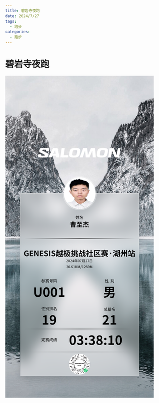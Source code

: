 ```yaml
---
title: 碧岩寺夜跑
date: 2024/7/27
tags:
  - 跑步
categories:
  - 跑步
---
```


# 碧岩寺夜跑

<img src="../img/8.png"/>
